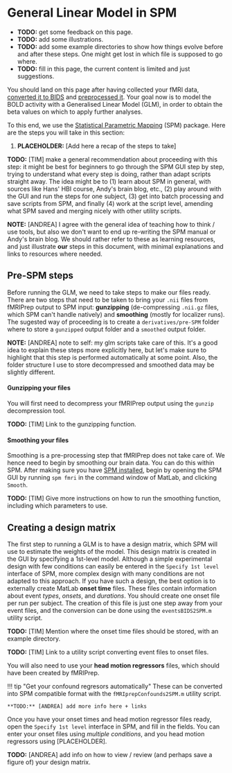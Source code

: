 # General Linear Model in SPM

- **TODO:**  get some feedback on this page.
- **TODO:**  add some illustrations.
- **TODO:**  add some example directories to show how things evolve before and after these steps. One might get lost in which file is supposed to go where.
- **TODO:**  fill in this page, the current content is limited and just suggestions.

You should land on this page after having collected your fMRI data, [converted it to BIDS](./fmri-bids-conversion.md) and [preprocessed it](./fmri-prepocessing-qa.md). Your goal now is to model the BOLD activity with a Generalised Linear Model (GLM), in order to obtain the beta values on which to apply further analyses.

To this end, we use the [Statistical Parametric Mapping](https://www.fil.ion.ucl.ac.uk/spm/) (SPM) package. Here are the steps you will take in this section:

1. **PLACEHOLDER:** [Add here a recap of the steps to take]

**TODO:** [TIM] make a general recommendation about proceeding with this step: it might be best for beginners to go through the SPM GUI step by step, trying to understand what every step is doing, rather than adapt scripts straight away. The idea might be to (1) learn about SPM in general, with sources like Hans' HBI course, Andy's brain blog, etc., (2) play around with the GUI and run the steps for one subject, (3) get into batch processing and save scripts from SPM, and finally (4) work at the script level, amending what SPM saved and merging nicely with other utility scripts.

**NOTE:** [ANDREA] I agree with the general idea of teaching how to think / use tools, but also we don't want to end up re-writing the SPM manual or Andy's brain blog. We should rather refer to these as learning resources, and just illustrate **our** steps in this document, with minimal explanations and links to resources where needed.

## Pre-SPM steps

Before running the GLM, we need to take steps to make our files ready. There are two steps that need to be taken to bring your `.nii` files from fMRIPrep output to SPM input: **gunzipping** (de-compressing `.nii.gz` files, which SPM can't handle natively) and **smoothing** (mostly for localizer runs). The sugested way of proceeding is to create a `derivatives/pre-SPM` folder where to store a `gunzipped` output folder and a `smoothed` output folder.

**NOTE:** [ANDREA] note to self: my glm scripts take care of this. It's a good idea to explain these steps more explicitly here, but let's make sure to highlight that this step is performed automatically at some point. Also, the folder structure I use to store decompressed and smoothed data may be slightly different.

#### Gunzipping your files

You will first need to decompress your fMRIPrep output using the `gunzip` decompression tool. 

**TODO:** [TIM] Link to the gunzipping function.

#### Smoothing your files

Smoothing is a pre-processing step that fMRIPrep does not take care of. We hence need to begin by smoothing our brain data. You can do this within SPM. After making sure you have [SPM installed](./fmri-setup-env.md/#spm), begin by opening the SPM GUI by running `spm fmri` in the command window of MatLab, and clicking `Smooth`.

**TODO:** [TIM] Give more instructions on how to run the smoothing function, including which parameters to use.

## Creating a design matrix

The first step to running a GLM is to have a design matrix, which SPM will use to estimate the weights of the model. This design matrix is created in the GUI by specifying a 1st-level model. Although a simple experimental design with few conditions can easily be entered in the `Specify 1st level` interface of SPM, more complex design with many conditions are not adapted to this approach. If you have such a design, the best option is to externally create MatLab **onset time** files. These files contain information about event *types*, *onsets*, and *durations*. You should create one onset file per run per subject. The creation of this file is just one step away from your event files, and the conversion can be done using the `eventsBIDS2SPM.m` utility script.

**TODO:** [TIM] Mention where the onset time files should be stored, with an example directory.

**TODO:** [TIM] Link to a utility script converting event files to onset files.

You will also need to use your **head motion regressors** files, which should have been created by fMRIPrep.

!!! tip "Get your confound regresors automatically"
    These can be converted into SPM compatible format with the `fMRIprepConfounds2SPM.m` utility script.
    
    **TODO:** [ANDREA] add more info here + links

Once you have your onset times and head motion regressor files ready, open the `Specify 1st level` interface in SPM, and fill in the fields. You can enter your onset files using _multiple conditions_, and you head motion regressors using [PLACEHOLDER]. 

**TODO:** [ANDREA] add info on how to view / review (and perhaps save a figure of) your design matrix. 

<!-- 
	SMOOTHING THE LOCALISER FILES
1.	Select the files which contain _space-MNI152NLin2009cAsym*_desc-preproc_bold.nii and save them in another folder called funcneeded
2.	gunzip the files using gunzip(‘*.gz’) in Matlab for this folder
3.	select localiser 1 files (2 as we had 2 runs) and then select ALL frames
4.	click on smooth and put as settings fwhm = [4 4 4] and smooth.prefix = smooth_
5.	save batch and run

	MODEL LOC 1 (follow same steps for loc2)
General note: remember to specify model, review model, estimate , results

•	Make a directory in matlab by going to console and writing mkdir ‘nameofdir’
•	Units for design = seconds
•	Interscan interval = 2
•	Mcirotime resolution = 60 microtime onset = 30
•	use the localiser 1 run 1 events.tsv file and filter the timings and durations for each condition and save as a txt file containing 2 columns with no headings 	(onset, duration)
	when using these files, go to the matlab terminal and use the following command e.g. for faces: FacesRun1 = importdata('Faces_run1.txt');
	FacesRun1(:,1) You will need to copy and paste these timings in the onset section of the corresponding condition tab under your fMRI model specification

•	You will also need to add in multiple regressor file for each run (which are the nuisance regressors). Use the sub-00_task-loc1_run-1_desc-confounds_timeseries files for each run and task. So make 	a new txt file for each run and task with the following regressor columns: global signal (first column), trans x, trans y, trans z, rot x, rot y, rot z and the non_steady columns. We 	also want to 	use the framewise displacement info. Therefore in the timeseries file add another column after framewise displacement and add excel function if ( = IF (select the square of the framewise 		displacement column) >0.5 , 1, 0). When copying this column make sure that it is copying the values and not the function so use: paste special – as values

•	After having specified and reviewed the model, you estimate the model (click on estimate -> select the SPM.mat folder and change write residuals to yes and run. 
•	Click on results -> select the SPM file and then make your contrasts of interest. Click on define new contrasts, give it a name and write the contrast you are interested in using 1, -1 and 0
•	Apply masking: none, set threshold at 0.001 and look at results 


EXPERIMENTAL TASK (not "by hand" but via scripts)

•	In test - analysis - func (on GITHUB) open the SPM_GLM_exp_checkmateLo.m file. Change the fMRIPrepPath to the acyl fMRIPrepPath and change OutRoot to an output folder of your choice. 
•	Run the script. It will be creating the SPM.mat file and the beta files for each stimulus i.e. chess position (+ a beta file for each nuisance regressor) for each experimental run. These will be 	located in your selected output folder - GLM - sub-XX - exp
•	Open the MVPAMAYscript in test - analysis - CosmoMVPA (GitHub) and change DataDir to folder in which your SPM.mat file you just created is located in. If working on Mac, make sure you add a / to 	the end of location
•	Select your ROI directory, i.e. the location where you have stored your created ROIs masks. 	
•	IN ROIs, select which ROIs you want to include in analysis
•	Under subjects fill in which sub numbers you are including in analysis
•	As output you will obtain three excel files. The first depicts a matrix on how well lda can classify between checkmate and non-checkmate on average per fold for each pairwise condition. It also 	provides some additional information like  amount of voxels included in the analysis (data_size) and also how well the classifier was at distinguishing between checkmate and non-checkmate stimuli.
	The second Excel document depicts a matrix which shows the average distance between each pairwise compared conditions, using the ldc function which calculates the cross-validated distance along 	the linear discriminant (this is equivalent to the cross-validated mahalanobis distance.) The third excel file is the same but with the value rescaled to be between 0 and 1. 
•	The script also permits you to make a heat map of the matrices.  -->
